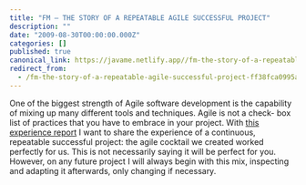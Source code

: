 ```yaml
---
title: "FM — THE STORY OF A REPEATABLE AGILE SUCCESSFUL PROJECT"
description: ""
date: "2009-08-30T00:00:00.000Z"
categories: []
published: true
canonical_link: https://javame.netlify.app//fm-the-story-of-a-repeatable-agile-successful-project-ff38fca0995a
redirect_from:
  - /fm-the-story-of-a-repeatable-agile-successful-project-ff38fca0995a
---
```


One of the biggest strength of Agile software development is the capability of mixing up many different tools and techniques. Agile is not a check- box list of practices that you have to embrace in your project. With [this experience report](http://db.tt/XsgLyEGe) I want to share the experience of a continuous, repeatable successful project: the agile cocktail we created worked perfectly for us. This is not necessarily saying it will be perfect for you. However, on any future project I will always begin with this mix, inspecting and adapting it afterwards, only changing if necessary.
